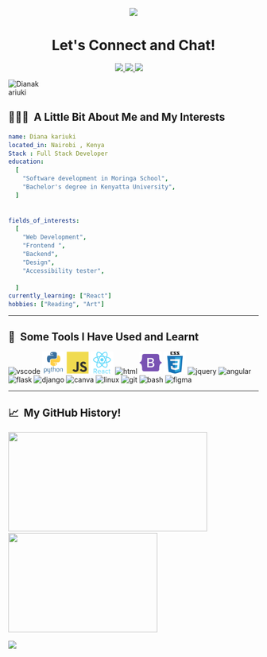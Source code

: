 <p align="center">
  <img src="https://capsule-render.vercel.app/api?text=Hey there!🕹️&animation=fadeIn&type=waving&color=gradient&height=100"/>
</p>

<h1 align="center">
  Let's Connect and Chat!
</h1>

<p align="center">
<a href="https://www.linkedin.com/in/dianakariuki/">
  <img height="50" src="https://user-images.githubusercontent.com/46517096/166973395-19676cd8-f8ec-4abf-83ff-da8243505b82.png"/>
</a>

<a href="https://mobile.twitter.com/k_w_Diana">
  <img height="50" src="https://user-images.githubusercontent.com/46517096/166974271-91dfa250-d70b-4cb9-8707-f1bda1b708c3.png"/>
</a>
<a href="mailto:dianakariuki842@gmail.com" target="_blank" style="margin-right: 2%;"><img src="https://img.shields.io/badge/Gmail-D14836?style=for-the-badge&logo=gmail&logoColor=white" target="_blank"></a> &nbsp;
</p>


<div style="display:inline-flex;flex-wrap:wrap">

  <img align="center" alt="Dianakariuki" height="70%" width="70%" src="https://media.giphy.com/media/L1R1tvI9svkIWwpVYr/giphy.gif">
  
  
</div>
  
<h2> 👨🏻‍💻 &nbsp;A Little Bit About Me and My Interests</h2>

```yaml
name: Diana kariuki
located_in: Nairobi , Kenya
Stack : Full Stack Developer
education:
  [
    "Software development in Moringa School",
    "Bachelor's degree in Kenyatta University",
  ]


fields_of_interests:
  [
    "Web Development",
    "Frontend ",
    "Backend",
    "Design",
    "Accessibility tester",
    
  ]
currently_learning: ["React"]
hobbies: ["Reading", "Art"]
```
  
---  
  
<h2> 🚀 &nbsp;Some Tools I Have Used and Learnt</h2>
<p align="left">
<img src="https://cdn.jsdelivr.net/gh/devicons/devicon/icons/vscode/vscode-original.svg" alt="vscode" width="45" height="45"/>
<img src="https://raw.githubusercontent.com/devicons/devicon/master/icons/python/python-original-wordmark.svg" alt="python" width="45" height="45" />
<img src="https://raw.githubusercontent.com/devicons/devicon/master/icons/javascript/javascript-original.svg" alt="javascript" width="45" height="45" />
<img src="https://raw.githubusercontent.com/devicons/devicon/master/icons/react/react-original-wordmark.svg" alt="react" width="45" height="45" />
<img src="https://cdn.jsdelivr.net/gh/devicons/devicon/icons/html5/html5-original.svg" alt="html" width="45" height="45"/>
<img src="https://raw.githubusercontent.com/devicons/devicon/master/icons/bootstrap/bootstrap-plain.svg" alt="bootstrap" width="45" height="45" />
<img src="https://raw.githubusercontent.com/devicons/devicon/master/icons/css3/css3-original-wordmark.svg" alt="css3" width="45" height="45" />
<img src="https://cdn.jsdelivr.net/gh/devicons/devicon/icons/jquery/jquery-plain-wordmark.svg" alt="jquery" width="45" height="45" />
<img src="https://cdn.jsdelivr.net/gh/devicons/devicon/icons/angularjs/angularjs-original.svg"  alt="angular" width="45" height="45" />
<img src="https://cdn.jsdelivr.net/gh/devicons/devicon/icons/flask/flask-original-wordmark.svg" alt="flask" width="45" height="45" />
<img src="https://cdn.jsdelivr.net/gh/devicons/devicon/icons/django/django-plain.svg" alt="django" width="45" height="45" />
<img src="https://cdn.jsdelivr.net/gh/devicons/devicon/icons/canva/canva-original.svg" alt="canva" width="45" height="45"/>
<img src="https://cdn.jsdelivr.net/gh/devicons/devicon/icons/linux/linux-original.svg" alt="linux" width="45" height="45"/>       
<img src="https://cdn.jsdelivr.net/gh/devicons/devicon/icons/git/git-original.svg" alt="git" width="45" height="45"/>
<img src="https://cdn.jsdelivr.net/gh/devicons/devicon/icons/bash/bash-original.svg" alt="bash" width="45" height="45"/>
<img src="https://cdn.jsdelivr.net/gh/devicons/devicon/icons/figma/figma-original.svg" alt="figma" width="45" height="45"/>   
</p>

---
<h2> 📈 &nbsp;My GitHub History!</h2>
<div>
  <img height="200rem" width="400rem" src="https://github-readme-stats.vercel.app/api?username=Dianakariuki&show_icons=true&theme=tokyonight&include_all_commits=true&count_private=true"/> 
  <img height="200rem" width="300rem"  src="https://github-readme-stats.vercel.app/api/top-langs/?username=Dianakariuki&layout=compact&langs_count=7&theme=tokyonight"/>
</div>

<p align="left">
  <img src="https://capsule-render.vercel.app/api?type=waving&color=gradient&height=100&section=footer"/>
</p>

